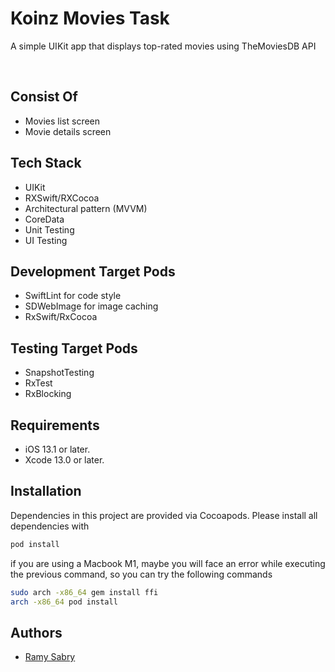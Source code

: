 
# Koinz Movies Task

A simple UIKit app that displays top-rated movies using TheMoviesDB API

<br />

    
## Consist Of
- Movies list screen
- Movie details screen

    
## Tech Stack
- UIKit
- RXSwift/RXCocoa
- Architectural pattern (MVVM)
- CoreData
- Unit Testing
- UI Testing
    

## Development Target Pods
- SwiftLint for code style
- SDWebImage for image caching
- RxSwift/RxCocoa

## Testing Target Pods
- SnapshotTesting
- RxTest
- RxBlocking

## Requirements
- iOS 13.1 or later.
- Xcode 13.0 or later.
    

## Installation
Dependencies in this project are provided via Cocoapods. Please install all dependencies with

```bash
pod install
```

if you are using a Macbook M1, maybe you will face an error while executing the previous command, so you can try the following commands
```sh
sudo arch -x86_64 gem install ffi
arch -x86_64 pod install
```

    
## Authors

- [Ramy Sabry](https://www.linkedin.com/in/ramy-aiman-sabry-153770117/)

  

